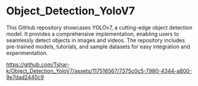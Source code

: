 # Object_Detection_YoloV7
This GitHub repository showcases YOLOv7, a cutting-edge object detection model. It provides a comprehensive implementation, enabling users to seamlessly detect objects in images and videos. The repository includes pre-trained models, tutorials, and sample datasets for easy integration and experimentation. 






https://github.com/Tshar-k/Object_Detection_YoloV7/assets/117516567/7375c0c5-7980-4344-a800-9e7dad2440c9

